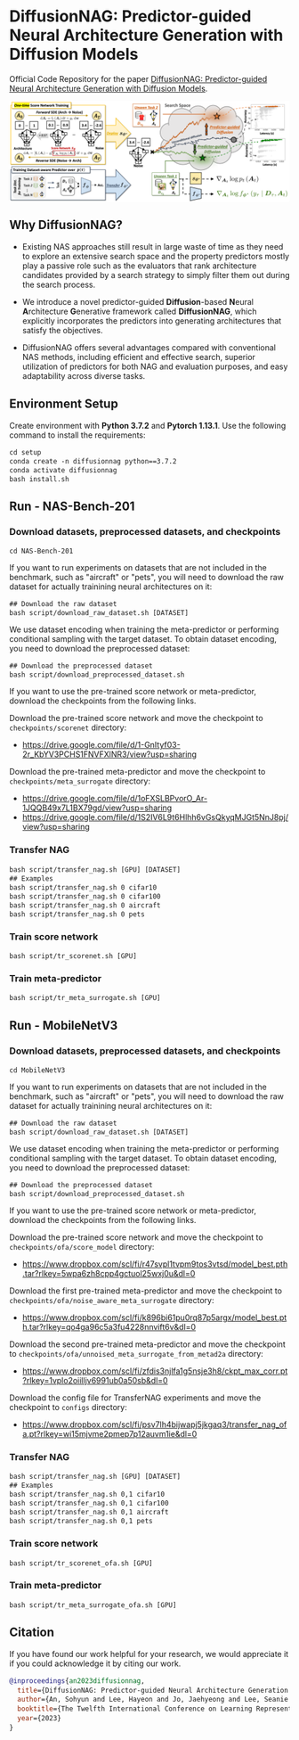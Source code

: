 # DiffusionNAG: Predictor-guided Neural Architecture Generation with Diffusion Models

Official Code Repository for the paper [DiffusionNAG: Predictor-guided Neural Architecture Generation with Diffusion Models](https://arxiv.org/abs/2305.16943).

<img align="middle" width="800" src="assets/DiffusionNAG-illustration.png">


## Why DiffusionNAG?

+ Existing NAS approaches still result in large waste of time as they need to explore an extensive search space and the property predictors mostly play a passive role such as the evaluators that rank architecture candidates provided by a search strategy to simply filter them out during the search process.

+ We introduce a novel predictor-guided **Diffusion**-based **N**eural **A**rchitecture **G**enerative framework called **DiffusionNAG**, which explicitly incorporates the predictors into generating architectures that satisfy the objectives.

+ DiffusionNAG offers several advantages compared with conventional NAS methods, including efficient and effective search, superior utilization of predictors for both NAG and evaluation purposes, and easy adaptability across diverse tasks.


## Environment Setup

Create environment with **Python 3.7.2** and **Pytorch 1.13.1**. 
Use the following command to install the requirements:

```
cd setup
conda create -n diffusionnag python==3.7.2
conda activate diffusionnag
bash install.sh
```

## Run - NAS-Bench-201
### Download datasets, preprocessed datasets, and checkpoints
```
cd NAS-Bench-201
```

If you want to run experiments on datasets that are not included in the benchmark, such as "aircraft" or "pets", you will need to download the raw dataset for actually trainining neural architectures on it:
```
## Download the raw dataset
bash script/download_raw_dataset.sh [DATASET]
```

We use dataset encoding when training the meta-predictor or performing conditional sampling with the target dataset. To obtain dataset encoding, you need to download the preprocessed dataset:
```
## Download the preprocessed dataset
bash script/download_preprocessed_dataset.sh
```

If you want to use the pre-trained score network or meta-predictor, download the checkpoints from the following links.

Download the pre-trained score network and move the checkpoint to ```checkpoints/scorenet``` directory:
+ https://drive.google.com/file/d/1-GnItyf03-2r_KbYV3PCHS1FNVFXlNR3/view?usp=sharing

Download the pre-trained meta-predictor and move the checkpoint to ```checkpoints/meta_surrogate``` directory:
+ https://drive.google.com/file/d/1oFXSLBPvorO_Ar-1JQQB49x7L1BX79gd/view?usp=sharing
+ https://drive.google.com/file/d/1S2IV6L9t6Hlhh6vGsQkyqMJGt5NnJ8pj/view?usp=sharing

### Transfer NAG
```
bash script/transfer_nag.sh [GPU] [DATASET]
## Examples
bash script/transfer_nag.sh 0 cifar10
bash script/transfer_nag.sh 0 cifar100
bash script/transfer_nag.sh 0 aircraft
bash script/transfer_nag.sh 0 pets
```

### Train score network
```
bash script/tr_scorenet.sh [GPU]
```

### Train meta-predictor
```
bash script/tr_meta_surrogate.sh [GPU]
```


## Run - MobileNetV3
### Download datasets, preprocessed datasets, and checkpoints
```
cd MobileNetV3
```

If you want to run experiments on datasets that are not included in the benchmark, such as "aircraft" or "pets", you will need to download the raw dataset for actually trainining neural architectures on it:
```
## Download the raw dataset
bash script/download_raw_dataset.sh [DATASET]
```

We use dataset encoding when training the meta-predictor or performing conditional sampling with the target dataset. To obtain dataset encoding, you need to download the preprocessed dataset:
```
## Download the preprocessed dataset
bash script/download_preprocessed_dataset.sh
```

If you want to use the pre-trained score network or meta-predictor, download the checkpoints from the following links.

Download the pre-trained score network and move the checkpoint to ```checkpoints/ofa/score_model``` directory:
+ https://www.dropbox.com/scl/fi/r47svpl1tvpm9tos3vtsd/model_best.pth.tar?rlkey=5wpa6zh8cpp4gctuol25wxj0u&dl=0

Download the first pre-trained meta-predictor and move the checkpoint to ```checkpoints/ofa/noise_aware_meta_surrogate``` directory:
+ https://www.dropbox.com/scl/fi/k896bi61pu0rq87p5argx/model_best.pth.tar?rlkey=qo4ga96c5a3fu4228nnvift6v&dl=0

Download the second pre-trained meta-predictor and move the checkpoint to ```checkpoints/ofa/unnoised_meta_surrogate_from_metad2a``` directory:
+ https://www.dropbox.com/scl/fi/zfdis3njlfa1g5nsje3h8/ckpt_max_corr.pt?rlkey=1vplo2oiilljv6991ub0a50sb&dl=0

Download the config file for TransferNAG experiments and move the checkpoint to ```configs``` directory:
+ https://www.dropbox.com/scl/fi/psv7lh4bijwapj5jkgaq3/transfer_nag_ofa.pt?rlkey=wi15mjvme2pmep7p12auvm1ie&dl=0
  
### Transfer NAG
```
bash script/transfer_nag.sh [GPU] [DATASET]
## Examples
bash script/transfer_nag.sh 0,1 cifar10
bash script/transfer_nag.sh 0,1 cifar100
bash script/transfer_nag.sh 0,1 aircraft
bash script/transfer_nag.sh 0,1 pets
```

### Train score network
```
bash script/tr_scorenet_ofa.sh [GPU]
```

### Train meta-predictor
```
bash script/tr_meta_surrogate_ofa.sh [GPU]
```



## Citation

If you have found our work helpful for your research, we would appreciate it if you could acknowledge it by citing our work.

```BibTex
@inproceedings{an2023diffusionnag,
  title={DiffusionNAG: Predictor-guided Neural Architecture Generation with Diffusion Models},
  author={An, Sohyun and Lee, Hayeon and Jo, Jaehyeong and Lee, Seanie and Hwang, Sung Ju},
  booktitle={The Twelfth International Conference on Learning Representations},
  year={2023}
}
```
 
